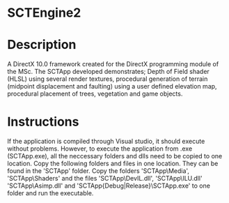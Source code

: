SCTEngine2
==========

# Description
A DirectX 10.0 framework created for the DirectX programming module of the MSc. 
The SCTApp developed demonstrates; Depth of Field shader (HLSL) using several render textures, 
procedural generation of terrain (midpoint displacement and faulting) using a user defined elevation map, 
procedural placement of trees, vegetation and game objects.

# Instructions
If the application is compiled through Visual studio, it should execute without problems. However, to execute the
application from .exe (SCTApp.exe), all the neccessary folders and dlls need to be copied to one location.
Copy the following folders and files in one location. They can be found in the 'SCTApp' folder.
Copy the folders 'SCTApp\Media', 'SCTApp\Shaders' and the files 'SCTApp\DevIL.dll', 'SCTApp\ILU.dll'
'SCTApp\Asimp.dll' and 'SCTApp\{Debug|Release}\SCTApp.exe' to one folder and run the executable.
